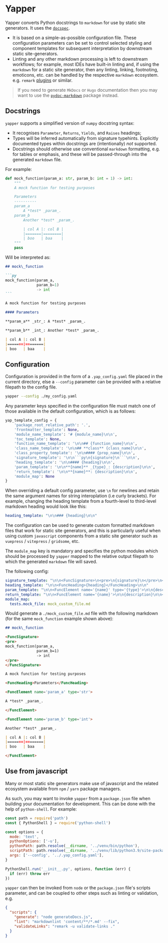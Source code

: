 # Yapper

Yapper converts Python docstrings to `markdown` for use by static site generators. It uses the [`docspec`](https://github.com/NiklasRosenstein/docspec).
- It is based on a simple-as-possible configuration file. These configuration parameters can be set to control selected styling and component templates for subsequent interpretation by downstream static site-generators.
- Linting and any other markdown processing is left to downstream workflows; for example, most IDEs have built-in linting and, if using the `markdown` for a static site generator, then any linting, linking, footnoting, emoticons, etc. can be handled by the respective `markdown` ecosystem. e.g. `remark` [plugins](https://github.com/remarkjs/remark/blob/main/doc/plugins.md) or similar.

> If you need to generate `MkDocs` or `Hugo` documentation then you may want to use the [`pydoc-markdown`](https://github.com/NiklasRosenstein/pydoc-markdown) package instead.

## Docstrings

`yapper` supports a simplified version of `numpy` docstring syntax:
- It recognises `Parameter`, `Returns`, `Yields`, and `Raises` headings;
- Types will be inferred automatically from signature typehints. Explicitly documented types within docstrings are (intentionally) *not* supported.
- Docstrings should otherwise use conventional `markdown` formatting, e.g. for tables or emphasis, and these will be passed-through into the generated `markdown` file.

For example:
```python
def mock_function(param_a: str, param_b: int = 1) -> int:
    """
    A mock function for testing purposes

    Parameters
    ----------
    param_a
        A *test* _param_.
    param_b
        Another *test* _param_.

        | col A |: col B |
        |=======|========|
        | boo   | baa    |
    """
    pass
```

Will be interpreted as:
````markdown
## mock\_function

```py
mock_function(param_a,
              param_b=1)
              -> int
```

A mock function for testing purposes

#### Parameters

**param_a** _str_: A *test* _param_.

**param_b** _int_: Another *test* _param_.

| col A |: col B |
|=======|========|
| boo   | baa    |
````

## Configuration

Configuration is provided in the form of a `.yap_config.yaml` file placed in the current directory, else a `--config` parameter can be provided with a relative filepath to the config file.

```bash
yapper --config ./my_config.yaml
```

Any parameter keys specified in the configuration file must match one of those available in the default configuration, which is as follows:

```python
yap_template_config = {
    'package_root_relative_path': '.',
    'frontmatter_template': None,
    'module_name_template': '# {module_name}\n\n',
    'toc_template': None,
    'function_name_template': '\n\n## {function_name}\n\n',
    'class_name_template': '\n\n## **class** {class_name}\n\n',
    'class_property_template': '\n\n#### {prop_name}\n\n',
    'signature_template': '\n\n```py\n{signature}\n```\n\n',
    'heading_template': '\n\n#### {heading}\n\n',
    'param_template': '\n\n**{name}** _{type}_: {description}\n\n',
    'return_template': '\n\n**{name}**: {description}\n\n',
    'module_map': None
}
```

When overriding a default config parameter, use `\n` for newlines and retain the same argument names for string interoplation (i.e curly brackets). For example, changing the heading template from a fourth-level to third-level markdown heading would look like this:

```yaml
heading_template: "\n\n### {heading}\n\n"
```

The configuration can be used to generate custom formatted markdown files that work for static site generators, and this is particularly useful when using custom `javascript` components from a static site generator such as `vuepress` / `vitepress` / `gridsome`, etc.

The `module_map` key is mandatory and specifies the python modules which should be processed by `yapper` mapped to the relative output filepath to which the generated `markdown` file will saved.

The following config:

```yaml
signature_template: "\n\n<FuncSignature>\n<pre>\n{signature}\n</pre>\n</FuncSignature>\n\n"
heading_template: "\n\n<FuncHeading>{heading}</FuncHeading>\n\n"
param_template: "\n\n<FuncElement name='{name}' type='{type}'>\n\n{description}\n\n</FuncElement>\n\n"
return_template: "\n\n<FuncElement name='{name}'>\n\n{description}\n\n</FuncElement>\n\n"
module_map:
  tests.mock_file: mock_custom_file.md
```

Would generate a `./mock_custom_file.md` file with the following markdown (for the same `mock_function` example shown above):
```markdown
## mock\_function

<FuncSignature>
<pre>
mock_function(param_a,
              param_b=1)
              -> int
</pre>
</FuncSignature>

A mock function for testing purposes

<FuncHeading>Parameters</FuncHeading>

<FuncElement name='param_a' type='str'>

A *test* _param_.

</FuncElement>

<FuncElement name='param_b' type='int'>

Another *test* _param_.

| col A |: col B |
|=======|========|
| boo   | baa    |

</FuncElement>
```

## Use from javascript

Many or most static site generators make use of javascript and the related ecosystem available from `npm` / `yarn` package managers.

As such, you may want to invoke `yapper` from a `package.json` file when building your documentation for development. This can be done with the help of `python-shell`. For example:

```js
const path = require('path')
const { PythonShell } = require('python-shell')

const options = {
  mode: 'text',
  pythonOptions: ['-u'],
  pythonPath: path.resolve(__dirname, '../venv/bin/python'),
  scriptPath: path.resolve(__dirname, '../venv/lib/python3.9/site-packages/yapper'),
  args: ['--config', '../.yap_config.yaml'],
}

PythonShell.run('__init__.py', options, function (err) {
  if (err) throw err
})

```

`yapper` can then be invoked from `node` or the `package.json` file's scripts parameter, and can be coupled to other steps such as linting or validation, e.g.
```json
{
  "scripts": {
    "generate": "node generateDocs.js",
    "lint": "markdownlint 'content/**/*.md' --fix",
    "validateLinks": "remark -u validate-links ."
  }
}
```